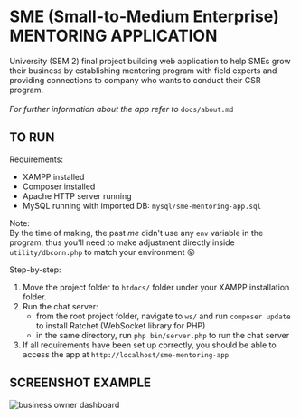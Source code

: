 # SME (Small-to-Medium Enterprise) MENTORING APPLICATION
University (SEM 2) final project building web application to help SMEs grow their business by establishing mentoring program with field experts and providing connections to company who wants to conduct their CSR program.
<br /><br />
_For further information about the app refer to_ ```docs/about.md```

## TO RUN
Requirements:
- XAMPP installed
- Composer installed
- Apache HTTP server running
- MySQL running with imported DB: ```mysql/sme-mentoring-app.sql```

  
Note:<br />
By the time of making, the past _me_ didn't use any ```env``` variable in the program, thus you'll need to make adjustment directly inside ```utility/dbconn.php``` to match your environment 😜

Step-by-step:
1. Move the project folder to ```htdocs/``` folder under your XAMPP installation folder.
2. Run the chat server: 
    - from the root project folder, navigate to ```ws/``` and run ```composer update``` to install Ratchet (WebSocket library for PHP)
    - in the same directory, run ```php bin/server.php``` to run the chat server
3. If all requirements have been set up correctly, you should be able to access the app at ```http://localhost/sme-mentoring-app```

## SCREENSHOT EXAMPLE
<img alt="business owner dashboard" src="https://user-images.githubusercontent.com/85065433/175504914-7798408a-68c7-4d7c-93cc-193bae8455e6.PNG" />

